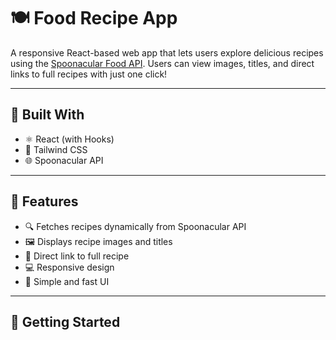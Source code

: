 # 🍽️ Food Recipe App

A responsive React-based web app that lets users explore delicious recipes using the [Spoonacular Food API](https://spoonacular.com/food-api). Users can view images, titles, and direct links to full recipes with just one click!

---

## 🔧 Built With

- ⚛️ React (with Hooks)
- 💨 Tailwind CSS
- 🌐 Spoonacular API

---

## 🚀 Features

- 🔍 Fetches recipes dynamically from Spoonacular API
- 🖼️ Displays recipe images and titles
- 🔗 Direct link to full recipe
- 💻 Responsive design
- 🎯 Simple and fast UI

---

## 🔑 Getting Started
